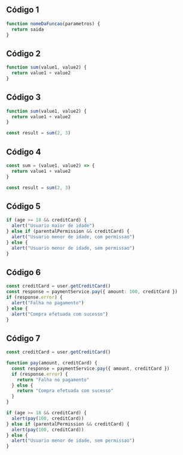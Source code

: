 ## Código 1

```typescript
function nomeDaFuncao(parametros) {
  return saida
}
```

## Código 2

```typescript
function sum(value1, value2) {
  return value1 + value2
}
```

## Código 3

```typescript
function sum(value1, value2) {
  return value1 + value2
}

const result = sum(2, 3)
```

## Código 4

```typescript
const sum = (value1, value2) => {
  return value1 + value2
}

const result = sum(2, 3)
```

## Código 5

```typescript
if (age >= 18 && creditCard) {
  alert("Usuario maior de idade")
} else if (parentalPermission && creditCard) {
  alert("Usuario menor de idade, com permissao")
} else {
  alert("Usuario menor de idade, sem permissao")
}
```

## Código 6

```typescript
const creditCard = user.getCreditCard()
const response = paymentService.pay({ amount: 100, creditCard })
if (response.error) {
  alert("Falha no pagamento")
} else {
  alert("Compra efetuada com sucesso")
}
```

## Código 7

```typescript
const creditCard = user.getCreditCard()

function pay(amount, creditCard) {
  const response = paymentService.pay({ amount, creditCard })
  if (response.error) {
    return "Falha no pagamento"
  } else {
    return "Compra efetuada com sucesso"
  }
}

if (age >= 18 && creditCard) {
  alert(pay(100, creditCard))
} else if (parentalPermission && creditCard) {
  alert(pay(100, creditCard))
} else {
  alert("Usuario menor de idade, sem permissao")
}
```
